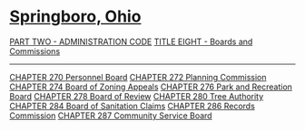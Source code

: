 [Springboro, Ohio](indexee20.html)
==================================

[PART TWO - ADMINISTRATION CODE](1505a412.html) [TITLE EIGHT - Boards
and Commissions](189fa412.html)

* * * * *

[CHAPTER 270 Personnel Board](18ada412.html) [CHAPTER 272 Planning
Commission](18bba412.html) [CHAPTER 274 Board of Zoning
Appeals](18c3a412.html) [CHAPTER 276 Park and Recreation
Board](18d3a412.html) [CHAPTER 278 Board of Review](18fea412.html)
[CHAPTER 280 Tree Authority](190da412.html) [CHAPTER 284 Board of
Sanitation Claims](1a9ea412.html) [CHAPTER 286 Records
Commission](1aada412.html) [CHAPTER 287 Community Service
Board](1ac2a412.html)
